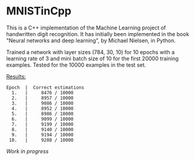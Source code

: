 # MNISTinCpp

This is a C++ implementation of the Machine Learning project of handwritten digit recognition.
It has initially been implemented in the book "Neural networks and deep learning", by Michael Nielsen, in Python.

Trained a network with layer sizes (784, 30, 10) for 10 epochs with a learning rate of 3 and mini batch size of 10 for the first 20000 training examples. Tested for the 10000 examples in the test set.

<ins>Results:

    Epoch  |  Correct estimations
      1.   |     8476 / 10000
      2.   |     8957 / 10000
      3.   |     9086 / 10000
      4.   |     8952 / 10000
      5.   |     8986 / 10000
      6.   |     9099 / 10000
      7.   |     9199 / 10000
      8.   |     9140 / 10000
      9.   |     9194 / 10000
     10.   |     9288 / 10000

*Work in progress*
